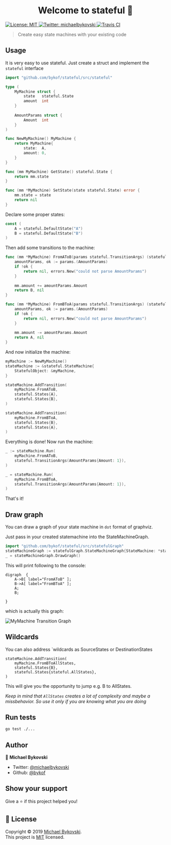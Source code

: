 <h1 align="center">Welcome to stateful 👋</h1>
<p>
  <a href="https://opensource.org/licenses/MIT">
    <img alt="License: MIT" src="https://img.shields.io/badge/License-MIT-yellow.svg" target="_blank" />
  </a>
  <a href="https://twitter.com/michaelbykovski">
    <img alt="Twitter: michaelbykovski" src="https://img.shields.io/twitter/follow/michaelbykovski.svg?style=social" target="_blank" />
  </a>
  <a href="https://travis-ci.org/bykof/stateful">
      <img alt="Travis CI" src="https://travis-ci.org/bykof/stateful.svg?branch=master" target="_blank" />
    </a>
</p>

> Create easy state machines with your existing code

## Usage 

It is very easy to use stateful.
Just create a struct and implement the `stateful` interface
```go
import "github.com/bykof/stateful/src/stateful"

type (
    MyMachine struct {
        state   stateful.State
        amount  int
    }
	
    AmountParams struct {
        Amount  int
    }
)

func NewMyMachine() MyMachine {
	return MyMachine{
		state:  A,
		amount: 0,
	}
}

func (mm MyMachine) GetState() stateful.State {
	return mm.state
}

func (mm *MyMachine) SetState(state stateful.State) error {
	mm.state = state
	return nil
}
```

Declare some proper states:
```go
const (
	A = stateful.DefaultState("A")
	B = stateful.DefaultState("B")
)
```

Then add some transitions to the machine:
```go
func (mm *MyMachine) FromAToB(params stateful.TransitionArgs) (stateful.State, error) {
	amountParams, ok := params.(AmountParams)
	if !ok {
		return nil, errors.New("could not parse AmountParams")
	}
	
	mm.amount += amountParams.Amount
	return B, nil
} 

func (mm *MyMachine) FromBToA(params stateful.TransitionArgs) (stateful.State, error) {
	amountParams, ok := params.(AmountParams)
	if !ok {
		return nil, errors.New("could not parse AmountParams")
	}
	
	mm.amount -= amountParams.Amount
	return A, nil
}
```

And now initialize the machine:
```go
myMachine := NewMyMachine()
stateMachine := &stateful.StateMachine{
    StatefulObject: &myMachine,
}

stateMachine.AddTransition(
    myMachine.FromAToB,
    stateful.States{A},
    stateful.States{B},
)

stateMachine.AddTransition(
    myMachine.FromBToA,
    stateful.States{B},
    stateful.States{A},
)
```

Everything is done! Now run the machine:
```go
_ := stateMachine.Run(
	myMachine.FromAToB, 
	stateful.TransitionArgs(AmountParams{Amount: 1}),
)

_ = stateMachine.Run(
	myMachine.FromBToA, 
	stateful.TransitionArgs(AmountParams{Amount: 1}),
)
```

That's it!

## Draw graph

You can draw a graph of your state machine in `dot` format of graphviz.

Just pass in your created statemachine into the StateMachineGraph.

```go
import "github.com/bykof/stateful/src/statefulGraph"
stateMachineGraph := statefulGraph.StateMachineGraph{StateMachine: *stateMachine}
_ = stateMachineGraph.DrawGraph()
```

This will print following to the console:
```
digraph  {
	A->B[ label="FromAToB" ];
	B->A[ label="FromBToA" ];
	A;
	B;
	
}
```

which is actually this graph:

![MyMachine Transition Graph](https://github.com/bykof/stateful/raw/master/docs/resources/myMachine.png)

## Wildcards

You can also address `wildcards as SourceStates or DestinationStates

```
stateMachine.AddTransition(
    myMachine.FromBToAllStates,
    stateful.States{B},
    stateful.States{stateful.AllStates},
)
```

This will give you the opportunity to jump e.g. B to AllStates.

*Keep in mind that `AllStates` creates a lot of complexity and maybe a missbehavior. 
So use it only if you are knowing what you are doing*
  


## Run tests

```sh
go test ./...
```

## Author

👤 **Michael Bykovski**

* Twitter: [@michaelbykovski](https://twitter.com/michaelbykovski)
* Github: [@bykof](https://github.com/bykof)

## Show your support

Give a ⭐️ if this project helped you!

## 📝 License

Copyright © 2019 [Michael Bykovski](https://github.com/bykof).<br />
This project is [MIT](https://opensource.org/licenses/MIT) licensed.
